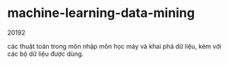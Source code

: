 # machine-learning-data-mining
20192

các thuật toán trong môn nhập môn học máy và khai phá dữ liệu, kèm với các bộ dữ liệu được dùng.
